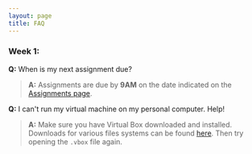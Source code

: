 ```yaml
---
layout: page
title: FAQ
---
```


### Week 1:

**Q:** When is my next assignment due?
>**A:** Assignments are due by **9AM** on the date indicated on the [Assignments page](http://jnmaloof.github.io/BIS180L_web/assignments/).


**Q:** I can't run my virtual machine on my personal computer. Help!  
>**A:** Make sure you have Virtual Box downloaded and installed. Downloads for various files systems can be found [here](https://www.virtualbox.org/wiki/Downloads). Then try opening the `.vbox` file again.
